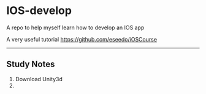 # IOS-develop
A repo to help myself learn how to develop an IOS app 

A very useful tutorial <https://github.com/eseedo/iOSCourse>

----

## Study Notes

1. Download Unity3d
2. ​